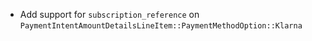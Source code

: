 * Add support for `subscription_reference` on `PaymentIntentAmountDetailsLineItem::PaymentMethodOption::Klarna`